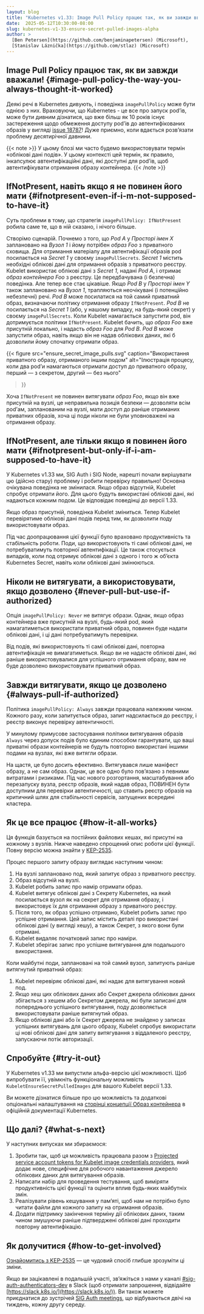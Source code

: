 ```yaml
---
layout: blog
title: "Kubernetes v1.33: Image Pull Policy працює так, як ви завжди вважали!"
date:  2025-05-12T10:30:00-08:00
slug: kubernetes-v1-33-ensure-secret-pulled-images-alpha
author: >
  [Ben Petersen](https://github.com/benjaminapetersen) (Microsoft),
  [Stanislav Láznička](https://github.com/stlaz) (Microsoft)
---
```


## Image Pull Policy працює так, як ви завжди вважали! {#image-pull-policy-the-way-you-always-thought-it-worked}

Деякі речі в Kubernetes дивують, і поведінка `imagePullPolicy` може бути однією з них. Враховуючи, що Kubernetes - це все про запуск podʼів, може бути дивним дізнатися, що вже більш як 10 років існує застереження щодо обмеження доступу podʼів до автентифікованих образів у вигляді [issue 18787](https://github.com/kubernetes/kubernetes/issues/18787)! Дуже приємно, коли вдається розвʼязати проблему десятирічної давнини.

{{< note >}}
У цьому блозі ми часто будемо використовувати термін «облікові дані подів». У цьому контексті цей термін, як правило, інкапсулює автентифікаційні дані, які доступні для podʼів, щоб автентифікувати отримання образу контейнера.
{{< /note >}}

## IfNotPresent, навіть якщо я не повинен його мати {#ifnotpresent-even-if-i-m-not-supposed-to-have-it}

Суть проблеми в тому, що стратегія `imagePullPolicy: IfNotPresent` робила саме те, що в ній сказано, і нічого більше.

Створімо сценарій. Почнемо з того, що *Pod A* у *Просторі імен X* заплановано на *Вузол 1* і йому потрібен *образ Foo* з приватного сховища. Для отримання матеріалу для автентифікації образів pod посилається на *Secret 1* у своєму `imagePullSecrets`. *Secret 1* містить необхідні облікові дані для отримання образів з приватного реєстру. Kubelet використає облікові дані з *Secret 1*, надані *Pod A*, і отримає *образ контейнера Foo* з реєстру. Це передбачувана (і безпечна) поведінка. Але тепер все стає цікавіше. Якщо *Pod B* у *Просторі імен Y* також заплановано на *Вузол 1*, трапляються неочікувані (і потенційно небезпечні) речі. *Pod B* може посилатися на той самий приватний образ, визначаючи політику отримання образу `IfNotPresent`. *Pod B* не посилається на *Secret 1* (або, у нашому випадку, на будь-який секрет) у своєму `imagePullSecrets`. Коли Kubelet намагається запустити pod, він дотримується політики `IfNotPresent`. Kubelet бачить, що *образ Foo* вже присутній локально, і надасть *образ Foo* для *Pod B*. *Pod B* може запустити образ, навіть якщо він не надав облікових даних, які б дозволили йому спочатку отримати образ.

{{< figure
    src="ensure_secret_image_pulls.svg"
    caption="Використання приватного образу, отриманого іншим подом"
    alt="Ілюстрація процесу, коли два podʼи намагаються отримати доступ до приватного образу, перший — з секретом, другий — без нього"
>}}

Хоча `IfNotPresent` не повинен витягувати *образ Foo*, якщо він вже присутній на вузлі, це неправильна позиція безпеки — дозволяти всім podʼам, запланованим на вузлі, мати доступ до раніше отриманих приватних образів, хоча ці поди ніколи не були уповноважені на отримання образу.

## IfNotPresent, але тільки якщо я повинен його мати {#ifnotpresent-but-only-if-i-am-supposed-to-have-it}

У Kubernetes v1.33 ми, SIG Auth і SIG Node, нарешті почали вирішувати цю (дійсно стару) проблему і робити перевірку правильно! Основна очікувана поведінка не змінилася. Якщо образ відсутній, Kubelet спробує отримати його. Для цього будуть використані облікові дані, які надаються кожним подом. Це відповідає поведінці до версії 1.33.

Якщо образ присутній, поведінка Kubelet зміниться. Тепер Kubelet перевірятиме облікові дані подів перед тим, як дозволити поду використовувати образ.

Під час доопрацювання цієї функції було враховано продуктивність та стабільність роботи. Поди, що використовують ті самі облікові дані, не потребуватимуть повторної автентифікації. Це також стосується випадків, коли под отримує облікові дані з одного і того ж обʼєкта Kubernetes Secret, навіть коли облікові дані змінюються.

## Ніколи не витягувати, а використовувати, якщо дозволено {#never-pull-but-use-if-authorized}

Опція `imagePullPolicy: Never` не витягує образи. Однак, якщо образ контейнера вже присутній на вузлі, будь-який pod, який намагатиметься використати приватний образ, повинен буде надати облікові дані, і ці дані потребуватимуть перевірки.

Від подів, які використовують ті самі облікові дані, повторна автентифікація не вимагатиметься. Якщо ви не надасте облікові дані, які раніше використовувалися для успішного отримання образу, вам не буде дозволено використовувати приватний образ.

## Завжди витягувати, якщо це дозволено {#always-pull-if-authorized}

Політика `imagePullPolicy: Always` завжди працювала належним чином. Кожного разу, коли запитується образ, запит надсилається до реєстру, і реєстр виконує перевірку автентичності.

У минулому примусове застосування політики витягування образів `Always` через допуск подів було єдиним способом гарантувати, що ваші приватні образи контейнерів не будуть повторно використані іншими подами на вузлах, які вже витягли образи.

На щастя, це було досить ефективно. Витягувався лише маніфест образу, а не сам образ. Однак, це все одно було повʼязано з певними витратами і ризиками. Під час нового розгортання, масштабування або перезапуску вузла, реєстр образів, який надав образ, ПОВИНЕН бути доступним для перевірки автентичності, що ставить реєстр образів на критичний шлях для стабільності сервісів, запущених всередині кластера.

## Як це все працює {#how-it-all-works}

Ця функція базується на постійних файлових кешах, які присутні на кожному з вузлів. Нижче наведено спрощений опис роботи цієї функції. Повну версію можна знайти у [KEP-2535](https://kep.k8s.io/2535).

Процес першого запиту образу виглядає наступним чином:

  1. На вузлі заплановано под, який запитує образ з приватного реєстру.
  1. Образ відсутній на вузлі.
  1. Kubelet робить запис про намір отримати образ.
  1. Kubelet витягує облікові дані з Секрету Kubernetes, на який посилається вузол як на секрет для отримання образу, і використовує їх для отримання образу з приватного реєстру.
  1. Після того, як образ успішно отримано, Kubelet робить запис про успішне отримання. Цей запис містить деталі про використані облікові дані (у вигляді хешу), а також Секрет, з якого вони були отримані.
  1. Kubelet видаляє початковий запис про наміри.
  1. Kubelet зберігає запис про успішне витягування для подальшого використання.

Коли майбутні поди, заплановані на той самий вузол, запитують раніше витягнутий приватний образ:

  1. Kubelet перевіряє облікові дані, які надає для витягування новий под.
  1. Якщо хеш цих облікових даних або Секрет джерела облікових даних збігається з хешем або Секретом джерела, які були записані для попереднього успішного витягування, поду дозволяється використовувати раніше витягнутий образ.
  1. Якщо облікові дані або їх Секрет джерела не знайдено у записах успішних витягувань для цього образу, Kubelet спробує використати ці нові облікові дані для запиту витягування з віддаленого реєстру, запускаючи потік авторизації.

## Спробуйте {#try-it-out}

У Kubernetes v1.33 ми випустили альфа-версію цієї можливості. Щоб випробувати її, увімкніть функціональну можливість `KubeletEnsureSecretPulledImages` для вашого Kubelet версії 1.33.

Ви можете дізнатися більше про цю можливість та додаткові опціональні налаштування на [сторінці концепції Образ контейнера](/docs/concepts/containers/images/#ensureimagepullcredentialverification) в офіційній документації Kubernetes.

## Що далі? {#what-s-next}

У наступних випусках ми збираємося:

1. Зробити так, щоб ця можливість працювала разом з [Projected service account tokens for Kubelet image credentials providers](https://kep.k8s.io/4412), який додає нове, специфічне для робочого навантаження джерело облікових даних для витягування образів.
1. Написати набір для проведення тестування, щоб виміряти продуктивність цієї функції та оцінити вплив будь-яких майбутніх змін.
1. Реалізувати рівень кешування у памʼяті, щоб нам не потрібно було читати файли для кожного запиту на отримання образів.
1. Додати підтримку закінчення терміну дії облікових даних, таким чином змушуючи раніше підтверджені облікові дані проходити повторну автентифікацію.

## Як долучитися {#how-to-get-involved}

[Ознайомитись з KEP-2535](https://kep.k8s.io/2535) — це чудовий спосіб глибше зрозуміти ці зміни.

Якщо ви зацікавлені в подальшій участі, звʼяжіться з нами у каналі [#sig-auth-authenticators-dev](https://kubernetes.slack.com/archives/C04UMAUC4UA) в Slack (щоб отримати запрошення, відвідайте [https://slack.k8s.io/](https://slack.k8s.io/)). Ви також можете приєднатися до зустрічей [SIG Auth meetings](https://github.com/kubernetes/community/blob/master/sig-auth/README.md#meetings), що відбуваються двічі на тиждень, кожну другу середу.
